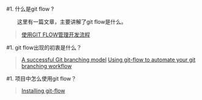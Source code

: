 #1. 什么是git flow ?

&emsp;&emsp;这里有一篇文章，主要讲解了git flow是什么。

 >[使用GIT FLOW管理开发流程](http://stormzhang.com/git/2014/01/29/git-flow/)

#1. git flow出现的初衷是什么？

 >[A successful Git branching model](http://nvie.com/posts/a-successful-git-branching-model/)
 >[Using git-flow to automate your git branching workflow](https://jeffkreeftmeijer.com/2010/why-arent-you-using-git-flow/)


#1. 项目中怎么使用git flow？

 >[Installing git-flow](https://github.com/nvie/gitflow/wiki/Installation)